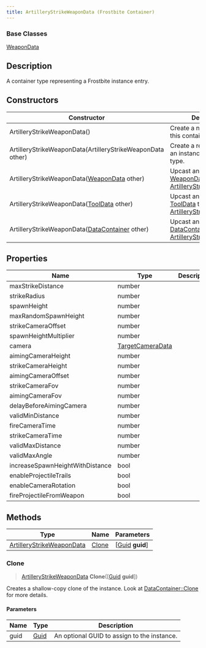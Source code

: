 ```yaml
---
title: ArtilleryStrikeWeaponData (Frostbite Container)
---
```

### Base Classes

[WeaponData](WeaponData)

## Description

A container type representing a Frostbite instance entry.

## Constructors

| Constructor                                                                          | Description                                                                                                                               |
| ------------------------------------------------------------------------------------ | ----------------------------------------------------------------------------------------------------------------------------------------- |
| ArtilleryStrikeWeaponData()                                                          | Create a new instance of this container type.                                                                                             |
| ArtilleryStrikeWeaponData(ArtilleryStrikeWeaponData other)                           | Create a reference copy of an instance of the same type.                                                                                  |
| ArtilleryStrikeWeaponData([WeaponData](WeaponData) other)                            | Upcast an instance of type [WeaponData](WeaponData) to [ArtilleryStrikeWeaponData](ArtilleryStrikeWeaponData).                            |
| ArtilleryStrikeWeaponData([ToolData](ToolData) other)                                | Upcast an instance of type [ToolData](ToolData) to [ArtilleryStrikeWeaponData](ArtilleryStrikeWeaponData).                                |
| ArtilleryStrikeWeaponData([DataContainer](/vext/ref/cls/shr/datacontainer) other) | Upcast an instance of type [DataContainer](/vext/ref/cls/shr/datacontainer) to [ArtilleryStrikeWeaponData](ArtilleryStrikeWeaponData). |

## Properties

| Name                            | Type                                 | Description |
| ------------------------------- | ------------------------------------ | ----------- |
| maxStrikeDistance               | number                               |             |
| strikeRadius                    | number                               |             |
| spawnHeight                     | number                               |             |
| maxRandomSpawnHeight            | number                               |             |
| strikeCameraOffset              | number                               |             |
| spawnHeightMultiplier           | number                               |             |
| camera                          | [TargetCameraData](TargetCameraData) |             |
| aimingCameraHeight              | number                               |             |
| strikeCameraHeight              | number                               |             |
| aimingCameraOffset              | number                               |             |
| strikeCameraFov                 | number                               |             |
| aimingCameraFov                 | number                               |             |
| delayBeforeAimingCamera         | number                               |             |
| validMinDistance                | number                               |             |
| fireCameraTime                  | number                               |             |
| strikeCameraTime                | number                               |             |
| validMaxDistance                | number                               |             |
| validMaxAngle                   | number                               |             |
| increaseSpawnHeightWithDistance | bool                                 |             |
| enableProjectileTrails          | bool                                 |             |
| enableCameraRotation            | bool                                 |             |
| fireProjectileFromWeapon        | bool                                 |             |

## Methods

| Type                                                   | Name            | Parameters                                     |
| ------------------------------------------------------ | --------------- | ---------------------------------------------- |
| [ArtilleryStrikeWeaponData](ArtilleryStrikeWeaponData) | [Clone](#clone) | \[[Guid](/vext/ref/cls/shr/guid) **guid**\] |

### Clone

> [ArtilleryStrikeWeaponData](ArtilleryStrikeWeaponData) **Clone**(\[[Guid](/vext/ref/cls/shr/guid) **guid**\])

Creates a shallow-copy clone of the instance. Look at [DataContainer::Clone](/vext/ref/cls/shr/datacontainer#clone) for more details.

#### Parameters

| Name | Type         | Description                                 |
| ---- | ------------ | ------------------------------------------- |
| guid | [Guid](Guid) | An optional GUID to assign to the instance. |

